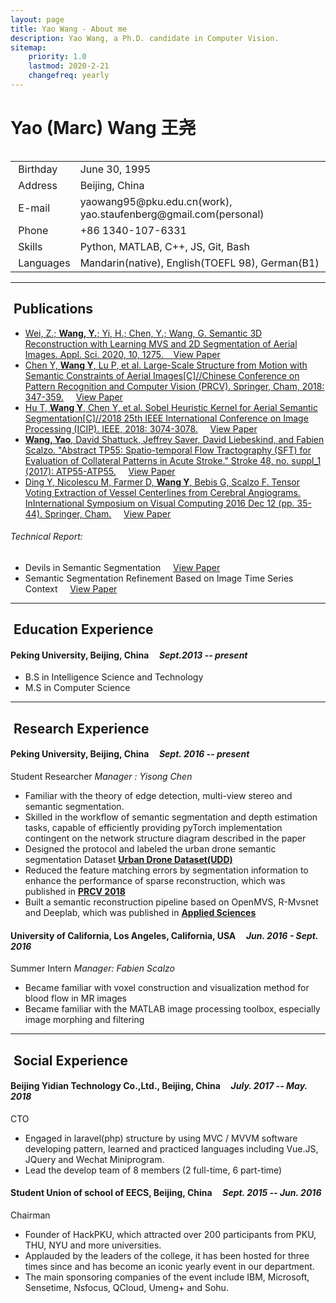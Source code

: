 ```yaml
---
layout: page
title: Yao Wang - About me
description: Yao Wang, a Ph.D. candidate in Computer Vision.
sitemap:
    priority: 1.0
    lastmod: 2020-2-21
    changefreq: yearly
---
```

# Yao (Marc) Wang 王尧

<div class="box">
  <span class="image left"><img src="{{ "/images/profile.jpg" | absolute_url }}" alt="" /></span>
  
  <div class="table-wrapper">
		<table class="alt">
			<tbody>
				<tr>
					<td class="icon fa-calendar">&nbsp;Birthday</td>
					<td>June 30, 1995</td>
				</tr>
				<tr>
					<td class="icon fa-map-marker">&nbsp;Address</td>
					<td>Beijing, China</td>
				</tr>
				<tr>
					<td class="icon fa-envelope">&nbsp;E-mail</td>
					<td>yaowang95@pku.edu.cn(work), yao.staufenberg@gmail.com(personal)</td>
				</tr>
				<tr>
					<td class="icon fa-phone">&nbsp;Phone</td>
					<td>+86 1340-107-6331</td>
				</tr>
				<tr>
					<td class="icon fa-bullseye">&nbsp;Skills</td>
					<td>Python, MATLAB, C++, JS, Git, Bash</td>
				</tr>
        		<tr>
					<td class="icon fa-globe">&nbsp;Languages</td>
					<td>Mandarin(native), English(TOEFL 98), German(B1)</td>
				</tr>
			</tbody>
		</table>
	</div>
</div>

<hr/>
<h2 style="clear:both" class="icon fa-bookmark">&nbsp;Publications</h2>

- <a href="https://www.mdpi.com/2076-3417/10/4/1275/htm">Wei, Z.; **Wang, Y.**; Yi, H.; Chen, Y.; Wang, G. Semantic 3D Reconstruction with Learning MVS and 2D Segmentation of Aerial Images. Appl. Sci. 2020, 10, 1275. &nbsp;&nbsp;&nbsp;<a href="https://www.mdpi.com/2076-3417/10/4/1275/pdf" class="button small">View Paper</a>
- <a href="https://link.springer.com/chapter/10.1007/978-3-030-03398-9_30">Chen Y, **Wang Y**, Lu P, et al. Large-Scale Structure from Motion with Semantic Constraints of Aerial Images[C]//Chinese Conference on Pattern Recognition and Computer Vision (PRCV). Springer, Cham, 2018: 347-359.</a> &nbsp;&nbsp;&nbsp; <a href="https://link.springer.com/content/pdf/10.1007%2F978-3-030-03398-9_30.pdf" class="button small">View Paper</a>
- <a href="https://ieeexplore.ieee.org/abstract/document/8451170/">Hu T, **Wang Y**, Chen Y, et al. Sobel Heuristic Kernel for Aerial Semantic Segmentation[C]//2018 25th IEEE International Conference on Image Processing (ICIP). IEEE, 2018: 3074-3078.</a> &nbsp;&nbsp;&nbsp; <a href="https://ieeexplore.ieee.org/stamp/stamp.jsp?tp=&arnumber=8451170" class="button small">View Paper</a>
- <a href="https://www.ahajournals.org/doi/abs/10.1161/str.48.suppl_1.tp55">**Wang, Yao**, David Shattuck, Jeffrey Saver, David Liebeskind, and Fabien Scalzo. "Abstract TP55: Spatio-temporal Flow Tractography (SFT) for Evaluation of Collateral Patterns in Acute Stroke." Stroke 48, no. suppl_1 (2017): ATP55-ATP55.</a> &nbsp;&nbsp;&nbsp; <a href="/pdfs/SFT-as17.pdf" class="button small">View Paper</a>
- <a href="https://link.springer.com/chapter/10.1007/978-3-319-50835-1_4">Ding Y, Nicolescu M, Farmer D, **Wang Y**, Bebis G, Scalzo F. Tensor Voting Extraction of Vessel Centerlines from Cerebral Angiograms. InInternational Symposium on Visual Computing 2016 Dec 12 (pp. 35-44). Springer, Cham.</a> &nbsp;&nbsp;&nbsp; <a href="https://link.springer.com/content/pdf/10.1007%2F978-3-319-50835-1_4.pdf" class="button small">View Paper</a>

###### Technical Report:

- Devils in Semantic Segmentation &nbsp;&nbsp;&nbsp; <a href="/pdfs/devil-18.pdf" class="button small">View Paper</a>
- Semantic Segmentation Refinement Based on Image Time Series Context &nbsp;&nbsp;&nbsp; <a href="/pdfs/ssrboitsc-mpr17.pdf" class="button small">View Paper</a>

<hr/>
<h2 class="icon fa-graduation-cap">&nbsp;Education Experience</h2>

#### Peking University, Beijing, China &nbsp;&nbsp;&nbsp; *Sept.2013 -- present*

- B.S in Intelligence Science and Technology
- M.S in Computer Science

<hr/>
<h2 class="icon fa-flask">&nbsp;Research Experience</h2>

#### Peking University, Beijing, China &nbsp;&nbsp;&nbsp; *Sept. 2016 -- present*
Student Researcher
*Manager : Yisong Chen*

- Familiar with the theory of edge detection, multi-view stereo and semantic segmentation.
- Skilled in the workflow of semantic segmentation and depth estimation tasks, capable of efficiently providing pyTorch implementation contingent on the network structure diagram described in the paper
- Designed the protocol and labeled the urban drone semantic segmentation Dataset [**Urban Drone Dataset(UDD)**](https://mrright.wang/UDD)
- Reduced the feature matching errors by segmentation information to enhance the performance of sparse reconstruction, which was published in [**PRCV 2018**](https://link.springer.com/content/pdf/10.1007%2F978-3-030-03398-9_30.pdf)
- Built a semantic reconstruction pipeline based on OpenMVS, R-Mvsnet and Deeplab, which was published in [**Applied Sciences**](https://www.mdpi.com/2076-3417/10/4/1275/pdf)


#### University of California, Los Angeles, California, USA &nbsp;&nbsp;&nbsp; *Jun. 2016 - Sept. 2016*
Summer Intern
*Manager: Fabien Scalzo*

- Became familiar with voxel construction and visualization method for blood flow in MR images
- Became familiar with the MATLAB image processing toolbox, especially image morphing and filtering


<hr/>
<h2 class="icon fa-briefcase">&nbsp;Social Experience</h2>

#### Beijing Yidian Technology Co.,Ltd., Beijing, China &nbsp;&nbsp;&nbsp; *July. 2017 -- May. 2018*
CTO

- Engaged in laravel(php) structure by using MVC / MVVM software developing pattern, learned and practiced languages including Vue.JS, JQuery and Wechat Miniprogram.
- Lead the develop team of 8 members (2 full-time, 6 part-time)

#### Student Union of school of EECS, Beijing, China &nbsp;&nbsp;&nbsp; *Sept. 2015 -- Jun. 2016*
Chairman

- Founder of HackPKU, which attracted over 200 participants from PKU, THU, NYU and more universities.
- Applauded by the leaders of the college, it has been hosted for three times since and has become an iconic yearly event in our department.
- The main sponsoring companies of the event include IBM, Microsoft, Sensetime, Nsfocus, QCloud, Umeng+ and Sohu.
